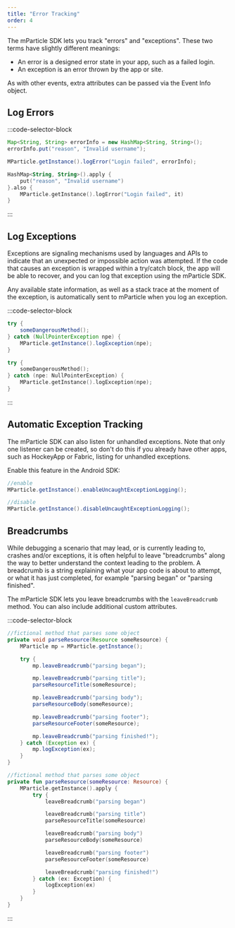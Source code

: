 ```yaml
---
title: "Error Tracking"
order: 4
---
```


The mParticle SDK lets you track "errors" and "exceptions". These two terms have slightly different meanings:

* An error is a designed error state in your app, such as a failed login.
* An exception is an error thrown by the app or site.

As with other events, extra attributes can be passed via the Event Info object.

## Log Errors

:::code-selector-block
```java
Map<String, String> errorInfo = new HashMap<String, String>();
errorInfo.put("reason", "Invalid username");

MParticle.getInstance().logError("Login failed", errorInfo);
```
```kotlin
HashMap<String, String>().apply {
    put("reason", "Invalid username")
}.also {
    MParticle.getInstance().logError("Login failed", it)
}
```
:::


## Log Exceptions

Exceptions are signaling mechanisms used by languages and APIs to indicate that an unexpected or impossible action was attempted. If the code that causes an exception is wrapped within a try/catch block, the app will be able to recover, and you can log that exception using the mParticle SDK.

Any available state information, as well as a stack trace at the moment of the exception, is automatically sent to mParticle when you log an exception.

:::code-selector-block
~~~java
try {
    someDangerousMethod();
} catch (NullPointerException npe) {
    MParticle.getInstance().logException(npe);
}
~~~
```kotlin
try {
    someDangerousMethod();
} catch (npe: NullPointerException) {
    MParticle.getInstance().logException(npe);
}
```
:::

## Automatic Exception Tracking

The mParticle SDK can also listen for unhandled exceptions. Note that only one listener can be created, so don't do this if you already have other apps, such as HockeyApp or Fabric, listing for unhandled exceptions.

Enable this feature in the Android SDK:

~~~java
//enable
MParticle.getInstance().enableUncaughtExceptionLogging();

//disable
MParticle.getInstance().disableUncaughtExceptionLogging();
~~~

## Breadcrumbs

While debugging a scenario that may lead, or is currently leading to, crashes and/or exceptions, it is often helpful to leave "breadcrumbs" along the way to better understand the context leading to the problem. A breadcrumb is a string explaining what your app code is about to attempt, or what it has just completed, for example "parsing began" or "parsing finished".

The mParticle SDK lets you leave breadcrumbs with the `leaveBreadcrumb` method. You can also include additional custom attributes.

:::code-selector-block
```java
//fictional method that parses some object
private void parseResource(Resource someResource) {
    MParticle mp = MParticle.getInstance();

    try {
        mp.leaveBreadcrumb("parsing began");

        mp.leaveBreadcrumb("parsing title");
        parseResourceTitle(someResource);

        mp.leaveBreadcrumb("parsing body");
        parseResourceBody(someResource);

        mp.leaveBreadcrumb("parsing footer");
        parseResourceFooter(someResource);

        mp.leaveBreadcrumb("parsing finished!");
    } catch (Exception ex) {
        mp.logException(ex);
    }
}
```

```kotlin
//fictional method that parses some object
private fun parseResource(someResource: Resource) {
    MParticle.getInstance().apply {
        try {
            leaveBreadcrumb("parsing began")

            leaveBreadcrumb("parsing title")
            parseResourceTitle(someResource)

            leaveBreadcrumb("parsing body")
            parseResourceBody(someResource)

            leaveBreadcrumb("parsing footer")
            parseResourceFooter(someResource)

            leaveBreadcrumb("parsing finished!")
        } catch (ex: Exception) {
            logException(ex)
        }
    }
}
```
:::

